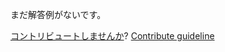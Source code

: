 
まだ解答例がないです。

[コントリビュートしませんか](https://github.com/BFEdev/BFE.dev-solutions/blob/main/typescript/implement-push-t-i_ja.md)?  [Contribute guideline](https://github.com/BFEdev/BFE.dev-solutions#how-to-contribute)

